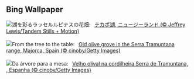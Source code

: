 ## Bing Wallpaper
![](https://www.bing.com/th?id=OHR.RussellLupines_JA-JP1047682065_UHD.jpg&w=1000)湖を彩るラッセルルピナスの花畑:&nbsp;&ensp;[テカポ湖, ニュージーランド (© Jeffrey Lewis/Tandem Stills + Motion)](https://www.bing.com/th?id=OHR.RussellLupines_JA-JP1047682065_UHD.jpg)
<br><br/>
![](https://www.bing.com/th?id=OHR.OliveOrchard_EN-GB6907892639_UHD.jpg&w=1000)From the tree to the table:&nbsp;&ensp;[Old olive grove in the Serra Tramuntana range, Majorca, Spain (© cinoby/Getty Images)](https://www.bing.com/th?id=OHR.OliveOrchard_EN-GB6907892639_UHD.jpg)
<br><br/>
![](https://www.bing.com/th?id=OHR.OliveOrchard_PT-BR9235175980_UHD.jpg&w=1000)Da árvore para a mesa:&nbsp;&ensp;[Velho olival na cordilheira Serra de Tramuntana, , Espanha (© cinoby/Getty Images)](https://www.bing.com/th?id=OHR.OliveOrchard_PT-BR9235175980_UHD.jpg)
<br><br/>
